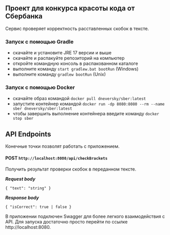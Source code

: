 ## Проект для конкурса красоты кода от Сбербанка
Сервис проверяет корректность расставленных скобок в тексте.

### Запуск с помощью Gradle
- скачайте и установите JRE 17 версии и выше
- скачайте и распакуйте репозиторий на компьютер
- откройте командную консоль в распакованном каталоге
- выполните команду `start gradlew.bat bootRun` (Windows)
- выполните команду `gradlew bootRun` (Unix)

### Запуск с помощью Docker
- скачайте образ командой `docker pull dneversky/sber:latest`
- запустите контейнер командой `docker run -dp 8080:8080 --rm --name sber dneversky/sber:latest`
- чтобы завершить выполнение контейнера введите команду `docker stop sber`

## API Endpoints
Конечные точки позволят работать с приложением.
#### POST `http://localhost:8080/api/checkBrackets`

Получить результат проверки скобок в переданном тексте.

___Request body___

`{
"text": "string"
}`

___Response body___

`{ "isCorrect": true | false }`

В приложении подключен Swagger для более легкого взаимодействия с API. 
Для запуска достаточно просто перейти по ссылке http://localhost:8080.
